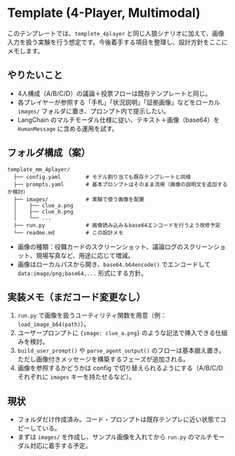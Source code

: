 # Template (4-Player, Multimodal)

このテンプレートでは、`templete_4player` と同じ人狼シナリオに加えて、画像入力を扱う実験を行う想定です。今後着手する項目を整理し、設計方針をここにメモします。

## やりたいこと
- 4人構成（A/B/C/D）の議論＋投票フローは既存テンプレートと同じ。
- 各プレイヤーが参照する「手札」「状況説明」「証拠画像」などをローカル `images/` フォルダに置き、プロンプト内で提示したい。
- LangChain のマルチモーダル仕様に従い、テキスト＋画像（base64）を `HumanMessage` に含める運用を試す。

## フォルダ構成（案）
```
template_mm_4player/
  ├── config.yaml        # モデル割り当ても既存テンプレートと同様
  ├── prompts.yaml       # 基本プロンプトはそのまま流用（画像の説明文を追加するか検討）
  ├── images/            # 実験で使う画像を配置
  │    ├── clue_a.png
  │    ├── clue_b.png
  │    └── ...
  ├── run.py             # 画像読み込み＆base64エンコードを行うよう改修予定
  └── readme.md          # この設計メモ
```
- 画像の種類：役職カードのスクリーンショット、議論ログのスクリーンショット、現場写真など、用途に応じて増減。
- 画像はローカルパスから開き、`base64.b64encode()` でエンコードして `data:image/png;base64,...` 形式にする方針。

## 実装メモ（まだコード変更なし）
1. `run.py` で画像を扱うユーティリティ関数を用意（例：`load_image_b64(path)`）。
2. ユーザープロンプトに `{image: clue_a.png}` のような記法で挿入できる仕組みを検討。
3. `build_user_prompt()` や `parse_agent_output()` のフローは基本据え置き。ただし画像付きメッセージを構築するフェーズが追加される。
4. 画像を参照するかどうかは config で切り替えられるようにする（A/B/C/D それぞれに `images` キーを持たせるなど）。

## 現状
- フォルダだけ作成済み。コード・プロンプトは既存テンプレに近い状態でコピーしている。
- まずは `images/` を作成し、サンプル画像を入れてから `run.py` のマルチモーダル対応に着手する予定。
